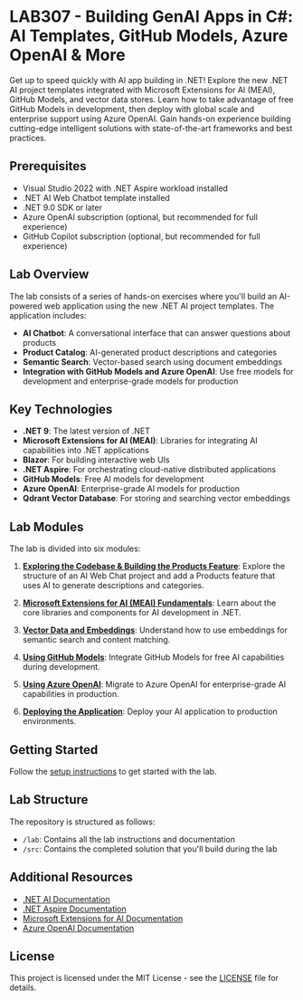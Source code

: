 # LAB307 - Building GenAI Apps in C#: AI Templates, GitHub Models, Azure OpenAI & More

Get up to speed quickly with AI app building in .NET! Explore the new .NET AI project templates integrated with Microsoft Extensions for AI (MEAI), GitHub Models, and vector data stores. Learn how to take advantage of free GitHub Models in development, then deploy with global scale and enterprise support using Azure OpenAI. Gain hands-on experience building cutting-edge intelligent solutions with state-of-the-art frameworks and best practices.

## Prerequisites

- Visual Studio 2022 with .NET Aspire workload installed
- .NET AI Web Chatbot template installed
- .NET 9.0 SDK or later
- Azure OpenAI subscription (optional, but recommended for full experience)
- GitHub Copilot subscription (optional, but recommended for full experience)

## Lab Overview

The lab consists of a series of hands-on exercises where you'll build an AI-powered web application using the new .NET AI project templates. The application includes:

- **AI Chatbot**: A conversational interface that can answer questions about products
- **Product Catalog**: AI-generated product descriptions and categories
- **Semantic Search**: Vector-based search using document embeddings
- **Integration with GitHub Models and Azure OpenAI**: Use free models for development and enterprise-grade models for production

## Key Technologies

- **.NET 9**: The latest version of .NET
- **Microsoft Extensions for AI (MEAI)**: Libraries for integrating AI capabilities into .NET applications
- **Blazor**: For building interactive web UIs
- **.NET Aspire**: For orchestrating cloud-native distributed applications
- **GitHub Models**: Free AI models for development
- **Azure OpenAI**: Enterprise-grade AI models for production
- **Qdrant Vector Database**: For storing and searching vector embeddings

## Lab Modules

The lab is divided into six modules:

1. [**Exploring the Codebase & Building the Products Feature**](lab/part0-exploring-codebase.md): Explore the structure of an AI Web Chat project and add a Products feature that uses AI to generate descriptions and categories.

2. [**Microsoft Extensions for AI (MEAI) Fundamentals**](lab/part1-meai.md): Learn about the core libraries and components for AI development in .NET.

3. [**Vector Data and Embeddings**](lab/part3-vector-data.md): Understand how to use embeddings for semantic search and content matching.

4. [**Using GitHub Models**](lab/part4-github-models.md): Integrate GitHub Models for free AI capabilities during development.

5. [**Using Azure OpenAI**](lab/part5-azure-openai.md): Migrate to Azure OpenAI for enterprise-grade AI capabilities in production.

6. [**Deploying the Application**](lab/part6-deploying.md): Deploy your AI application to production environments.

## Getting Started

Follow the [setup instructions](lab/setup.md) to get started with the lab.

## Lab Structure

The repository is structured as follows:

- `/lab`: Contains all the lab instructions and documentation
- `/src`: Contains the completed solution that you'll build during the lab

## Additional Resources

- [.NET AI Documentation](https://learn.microsoft.com/en-us/dotnet/machine-learning/ai-overview)
- [.NET Aspire Documentation](https://learn.microsoft.com/en-us/dotnet/aspire/get-started/aspire-overview)
- [Microsoft Extensions for AI Documentation](https://learn.microsoft.com/en-us/dotnet/machine-learning/extensions-ai/)
- [Azure OpenAI Documentation](https://learn.microsoft.com/en-us/azure/ai-services/openai/)

## License

This project is licensed under the MIT License - see the [LICENSE](LICENSE) file for details.
